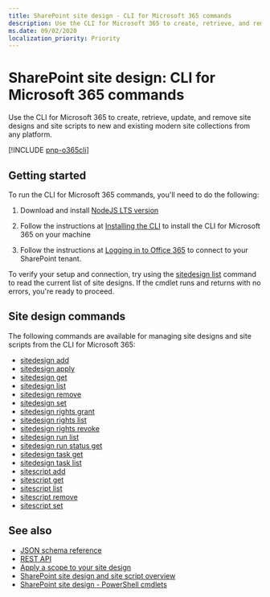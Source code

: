 ```yaml
---
title: SharePoint site design - CLI for Microsoft 365 commands
description: Use the CLI for Microsoft 365 to create, retrieve, and remove site designs and site scripts.
ms.date: 09/02/2020
localization_priority: Priority
---
```


# SharePoint site design: CLI for Microsoft 365 commands

Use the CLI for Microsoft 365 to create, retrieve, update, and remove site designs and site scripts to new and existing modern site collections from any platform.

[!INCLUDE [pnp-o365cli](../../includes/snippets/open-source/pnp-o365cli.md)]

## Getting started

To run the CLI for Microsoft 365 commands, you'll need to do the following:

1. Download and install [NodeJS LTS version](https://nodejs.org/en/)

2. Follow the instructions at [Installing the CLI](https://pnp.github.io/cli-microsoft365/user-guide/installing-cli/) to install the CLI for Microsoft 365 on your machine

3. Follow the instructions at [Logging in to Office 365](https://pnp.github.io/cli-microsoft365/user-guide/connecting-office-365/) to connect to your SharePoint tenant.

To verify your setup and connection, try using the [sitedesign list](https://pnp.github.io/cli-microsoft365/cmd/spo/sitedesign/sitedesign-list) command to read the current list of site designs. If the cmdlet runs and returns with no errors, you're ready to proceed.

## Site design commands

The following commands are available for managing site designs and site scripts from the CLI for Microsoft 365:

- [sitedesign add](https://pnp.github.io/cli-microsoft365/cmd/spo/sitedesign/sitedesign-add)
- [sitedesign apply](https://pnp.github.io/cli-microsoft365/cmd/spo/sitedesign/sitedesign-apply)
- [sitedesign get](https://pnp.github.io/cli-microsoft365/cmd/spo/sitedesign/sitedesign-get)
- [sitedesign list](https://pnp.github.io/cli-microsoft365/cmd/spo/sitedesign/sitedesign-list)
- [sitedesign remove](https://pnp.github.io/cli-microsoft365/cmd/spo/sitedesign/sitedesign-remove)
- [sitedesign set](https://pnp.github.io/cli-microsoft365/cmd/spo/sitedesign/sitedesign-set)
- [sitedesign rights grant](https://pnp.github.io/cli-microsoft365/cmd/spo/sitedesign/sitedesign-rights-grant)
- [sitedesign rights list](https://pnp.github.io/cli-microsoft365/cmd/spo/sitedesign/sitedesign-rights-list)
- [sitedesign rights revoke](https://pnp.github.io/cli-microsoft365/cmd/spo/sitedesign/sitedesign-rights-revoke)
- [sitedesign run list](https://pnp.github.io/cli-microsoft365/cmd/spo/sitedesign/sitedesign-run-list)
- [sitedesign run status get](https://pnp.github.io/cli-microsoft365/cmd/spo/sitedesign/sitedesign-run-status-get)
- [sitedesign task get](https://pnp.github.io/cli-microsoft365/cmd/spo/sitedesign/sitedesign-task-get)
- [sitedesign task list](https://pnp.github.io/cli-microsoft365/cmd/spo/sitedesign/sitedesign-task-list)
- [sitescript add](https://pnp.github.io/cli-microsoft365/cmd/spo/sitescript/sitescript-add)
- [sitescript get](https://pnp.github.io/cli-microsoft365/cmd/spo/sitescript/sitescript-get)
- [sitescript list](https://pnp.github.io/cli-microsoft365/cmd/spo/sitescript/sitescript-list)
- [sitescript remove](https://pnp.github.io/cli-microsoft365/cmd/spo/sitescript/sitescript-remove)
- [sitescript set](https://pnp.github.io/cli-microsoft365/cmd/spo/sitescript/sitescript-set)

## See also

- [JSON schema reference](site-design-json-schema.md)
- [REST API](site-design-rest-api.md)
- [Apply a scope to your site design](site-design-scoping.md)
- [SharePoint site design and site script overview](site-design-overview.md)
- [SharePoint site design - PowerShell cmdlets](site-design-powershell.md)
